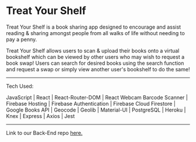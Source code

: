 # Treat Your Shelf

Treat Your Shelf is a book sharing app designed to encourage and assist reading & sharing amongst people from all walks of life without needing to pay a penny.

Treat Your Shelf allows users to scan & upload their books onto a virtual bookshelf which can be viewed by other users who may wish to request a book swap! Users can search for desired books using the search function and request a swap or simply view another user's bookshelf to do the same!

---

Tech Used:

JavaScript | React | React-Router-DOM | React Webcam Barcode Scanner | Firebase Hosting | Firebase Authentication | Firebase Cloud Firestore | Google Books API | Geocode | Geolib | Material-UI | PostgreSQL | Heroku | Knex | Express | Axios | Jest

---

Link to our Back-End repo [here.](https://github.com/chboothby/treat-yo-shelf-be)
